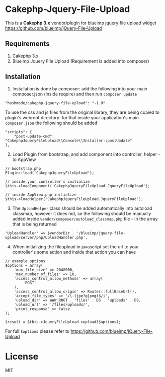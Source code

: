 # Cakephp-Jquery-File-Upload

This is a **Cakephp 3.x** vendor/plugin for blueimp jquery file upload widget https://github.com/blueimp/jQuery-File-Upload

## Requirements
1. Cakephp 3.x
2. Blueimp Jquery File Upload (Requirement is added into composer)

## Installation
1) Installation is done by composer: add the following into your main composer.json (inside require) and then run `composer update`

```
"hashmode/cakephp-jquery-file-upload": "~1.0"
```

To use the css and js files from the original library, they are being copied to plugin's webroot directory: for that inside your application's main `composer.json` the following should be added
```
"scripts": {
    "post-update-cmd": "CakephpJqueryFileUpload\\Console\\Installer::postUpdate"
},
```

2) Load Plugin from bootstrap, and add component into controller, helper - to AppView
```
// bootstrap.php
Plugin::load('CakephpJqueryFileUpload');

// inside your controller's initialize
$this->loadComponent('CakephpJqueryFileUpload.JqueryFileUpload');

// inside AppView.php initialize
$this->loadHelper('CakephpJqueryFileUpload.JqueryFileUpload');
```

3) The `UploadHelper` class should be added automatically into autoload classmap, however it does not, so the following should be manually added inside `vendor/composer/autoload_classmap.php` file - in the array that is being returned

```
'UploadHandler' => $vendorDir . '/blueimp/jquery-file-upload/server/php/UploadHandler.php',
```

4) When initializing the fileupload in javascript set the url to your controller's some action and inside that action you can have
```
// example options
$options = array(
    'max_file_size' => 2048000,
    'max_number_of_files' => 10,
    'access_control_allow_methods' => array(
        'POST'
    ),
    'access_control_allow_origin' => Router::fullBaseUrl(),
    'accept_file_types' => '/\.(jpe?g|png)$/i',
    'upload_dir' => WWW_ROOT . 'files' . DS . 'uploads' . DS,
    'upload_url' => '/files/uploads/',
    'print_response' => false
);

$result = $this->JqueryFileUpload->upload($options);
```

For full `$options` please refer to https://github.com/blueimp/jQuery-File-Upload


# License
MIT
